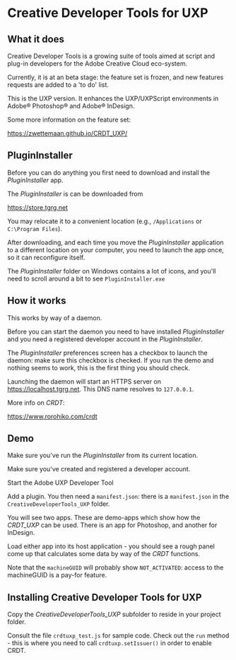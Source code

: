 # Creative Developer Tools for UXP

## What it does

Creative Developer Tools is a growing suite of tools aimed at script and plug-in developers
for the Adobe Creative Cloud eco-system.

Currently, it is at an beta stage: the feature set is frozen, and new features requests are 
added to a 'to do' list.

This is the UXP version. It enhances the UXP/UXPScript environments in
Adobe® Photoshop® and Adobe® InDesign.

Some more information on the feature set:

https://zwettemaan.github.io/CRDT_UXP/

## PluginInstaller

Before you can do anything you first need to download and install the _PluginInstaller_ app.

The _PluginInstaller_ is can be downloaded from 

https://store.tgrg.net

You may relocate it to a convenient location (e.g., `/Applications` or `C:\Program Files`).

After downloading, and each time you move the _PluginInstaller_ application to a different location
on your computer, you need to launch the app once, so it can reconfigure itself.

The _PluginInstaller_ folder on Windows contains a lot of icons, and you'll need to scroll around 
a bit to see `PluginInstaller.exe`

## How it works

This works by way of a daemon. 

Before you can start the daemon you need to have installed _PluginInstaller_ and you need a registered developer account in the _PluginInstaller_. 

The _PluginInstaller_ preferences screen has a checkbox to launch the daemon: make sure this 
checkbox is checked. If you run the demo and nothing seems to work, this is the first thing you
should check.

Launching the daemon will start an HTTPS server on https://localhost.tgrg.net. 
This DNS name resolves to `127.0.0.1`.

More info on _CRDT_:

https://www.rorohiko.com/crdt

## Demo

Make sure you've run the _PluginInstaller_ from its current location.

Make sure you've created and registered a developer account.

Start the Adobe UXP Developer Tool

Add a plugin. You then need a `manifest.json`: there is a `manifest.json` in the 
`CreativeDeveloperTools_UXP` folder.

You will see two apps. These are demo-apps which show how the _CRDT_UXP_ can be used. There is an 
app for Photoshop, and another for InDesign.

Load either app into its host application - you should see a rough panel come up that calculates
some data by way of the _CRDT_ functions.

Note that the `machineGUID` will probably show `NOT_ACTIVATED`: access to the machineGUID is a pay-for feature.

## Installing Creative Developer Tools for UXP

Copy the _CreativeDeveloperTools_UXP_ subfolder to reside in your project folder. 

Consult the file `crdtuxp_test.js` for sample code. Check out the `run` method - this is where
you need to call `crdtuxp.setIssuer()` in order to enable CRDT.
